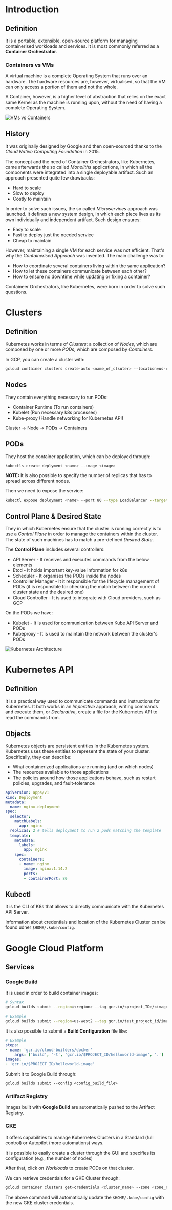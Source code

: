 # Introduction
## Definition
It is a portable, extensible, open-source platform for managing containerised workloads and services. It is most commonly referred as a **Container Orchestrator**.

### Containers vs VMs
A virtual machine is a complete Operating System that runs over an hardware. The hardware resources are, however, virtualised, so that the VM can only access a portion of them and not the whole.

A Container, however, is a higher level of abstraction that relies on the exact same Kernel as the machine is running upon, without the need of having a complete Operating System.

![VMs vs Containers](./../images/k8s_image_1.png)

## History
It was originally designed by Google and then open-sourced thanks to the *Cloud Native Computing Foundation* in 2015.

The concept and the need of Container Orchestrators, like Kubernetes, came afterwards the so called *Monoliths* applications, in which all the components were integrated into a single deployable artifact. Such an approach presented quite few drawbacks:
- Hard to scale
- Slow to deploy
- Costly to maintain

In order to solve such issues, the so called *Microservices* approach was launched. It defines a new system design, in which each piece lives as its own individually and independent artifact. Such design ensures:
- Easy to scale
- Fast to deploy just the needed service
- Cheap to maintain

However, maintaining a single VM for each service was not efficient. That's why the *Containerised Approach* was invented. The main challenge was to:
- How to coordinate several containers living within the same application?
- How to let these containers communicate between each other?
- How to ensure no downtime while updating or fixing a container?

Containeer Orchestrators, like Kubernetes, were born in order to solve such questions.

# Clusters
## Definition
Kubernetes works in terms of *Clusters*: a collection of *Nodes*, which are composed by one or more *PODs*, which are composed by *Containers*.

In GCP, you can create a cluster with:
```bash
gcloud container clusters create-auto <name_of_clsuter> --location=us-central1
```

## Nodes
They contain everything necessary to run PODs:
- Container Runtime (To run containers)
- Kubelet (Run necessary k8s processes)
- Kube-proxy (Handle networking for Kubernetes API)

Cluster &rarr; Node &rarr; PODs &rarr; Containers

## PODs
They host the container application, which can be deployed through:
```bash
kubectls create deplyment <name> --image <image>
```

**NOTE:** It is also possible to specify the number of replicas that has to spread across different nodes.

Then we need to expose the service:
```bash
kubectl expose deployment <name> --port 80 --type LoadBalancer --target-port 8080
```

## Control Plane & Desired State
They in which Kubernetes ensure that the cluster is running correctly is to use a *Control Plane* in order to manage the containers within the cluster. The state of such machines has to match a pre-defined *Desired State*.

The **Control Plane** includes several controllers:
- API Server - It receives and executes commands from the below elements
- Etcd - It holds important key-value information for k8s
- Scheduler - It organises the PODs inside the nodes
- Controller Manager - It it responsible for the lifecycle management of PODs (it is responsible for checking the match between the current cluster state and the desired one)
- Cloud Controller - It is used to integrate with Cloud providers, such as GCP

On the PODs we have:
- Kubelet - It is used for communication between Kube API Server and PODs
- Kubeproxy - It is used to maintain the network between the cluster's PODs

![Kubernetes Architecture](./../images/k8s_image_2.png)

# Kubernetes API
## Definition
It is a practical way used to communicate commands and instructions for Kubernetes. It both works in an *Imperative* approach, writing commands and execute them, or *Declarative*, create a file for the Kubernetes API to read the commands from.

## Objects
Kubernetes objects are persistent entities in the Kubernetes system. Kubernetes uses these entities to represent the state of your cluster. Specifically, they can describe:
- What containerized applications are running (and on which nodes)
- The resources available to those applications
- The policies around how those applications behave, such as restart policies, upgrades, and fault-tolerance

```yaml
apiVersion: apps/v1
kind: Deployment
metadata:
  name: nginx-deployment
spec:
  selector:
    matchLabels:
      app: nginx
  replicas: 2 # tells deployment to run 2 pods matching the template
  template:
    metadata:
      labels:
        app: nginx
    spec:
      containers:
      - name: nginx
        image: nginx:1.14.2
        ports:
        - containerPort: 80
```

## Kubectl
It is the CLI of K8s that allows to directly communicate with the Kubernetes API Server.

Information about credentials and location of the Kubernetes Cluster can be found udner `$HOME/.kube/config`.

# Google Cloud Platform
## Services
### Google Build
It is used in order to build container images:
```bash
# Syntax
gcloud builds submit --region=<region> --tag gcr.io/<project_ID>/<image_name> .

# Example
gcloud builds submit --region=us-west2 --tag gcr.io/test_project_id/image_1 .
```

It is also possible to submit a **Build Configuration** file like:
```yaml
# Example
steps:
- name: 'gcr.io/cloud-builders/docker'
    args: ['build', '-t', 'gcr.io/$PROJECT_ID/helloworld-image', '.']
images:
- 'gcr.io/$PROJECT_ID/helloworld-image'
```

Submit it to Google Build through:
```
gcloud builds submit --config <config_build_file>
```

### Artifact Registry
Images built with **Google Build** are automatically pushed to the Artifact Registry.

### GKE
It offers capabilities to manage Kubernetes Clusters in a Standard (full control) or Autopilot (more automations) ways.

It is possible to easily create a cluster through the GUI and specifies its configuration (e.g., the number of nodes)

After that, click on *Workloads* to create PODs on that cluster.

We can retrieve credentials for a GKE Cluster through:
```bash
gcloud container clusters get-credentials <cluster_name> --zone <zone_name>
```

The above command will automatically update the `$HOME/.kube/config` with the new GKE cluster credentials.